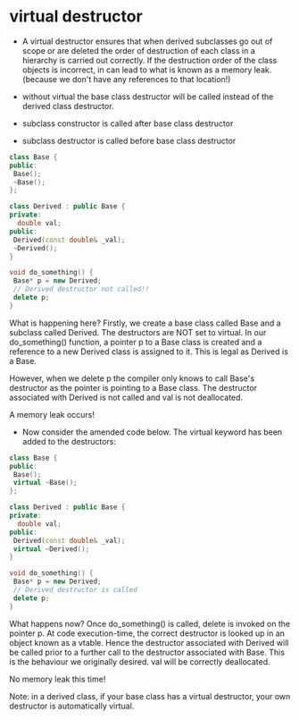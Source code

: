 <h1> virtual destructor </h1>

* A virtual destructor ensures that when derived subclasses go out of scope or are deleted
  the order of destruction of each class in a hierarchy is carried out correctly.
  If the destruction order of the class objects is incorrect, in can lead to what is known as a memory leak.
  (because we don't have any references to that location!)
* without virtual the base class destructor will be called instead of the derived class destructor.

* subclass constructor is called after base class destructor
* subclass destructor is called before base class destructor

```c++
class Base {
public:
 Base();
 ~Base();
};

class Derived : public Base {
private:
  double val;
public:
 Derived(const double& _val);
 ~Derived();
}

void do_something() {
 Base* p = new Derived;
 // Derived destructor not called!!
 delete p;
}
```

What is happening here? Firstly, we create a base class called Base and a subclass called Derived. The destructors are NOT set to virtual. In our do_something() function, a pointer p to a Base class is created and a reference to a new Derived class is assigned to it. This is legal as Derived is a Base.

However, when we delete p the compiler only knows to call Base's destructor as the pointer is pointing to a Base class. The destructor associated with Derived is not called and val is not deallocated.

A memory leak occurs!


* Now consider the amended code below. The virtual keyword has been added to the destructors:
```c++
class Base {
public:
 Base();
 virtual ~Base();
};

class Derived : public Base {
private:
  double val;
public:
 Derived(const double& _val);
 virtual ~Derived();
}

void do_something() {
 Base* p = new Derived;
 // Derived destructor is called
 delete p;  
}
```
What happens now? Once do_something() is called, delete is invoked on the pointer p. At code execution-time, the correct destructor is looked up in an object known as a vtable. Hence the destructor associated with Derived will be called prior to a further call to the destructor associated with Base. This is the behaviour we originally desired. val will be correctly deallocated.

No memory leak this time!


Note: in a derived class, if your base class has a virtual destructor, your own destructor is automatically virtual.